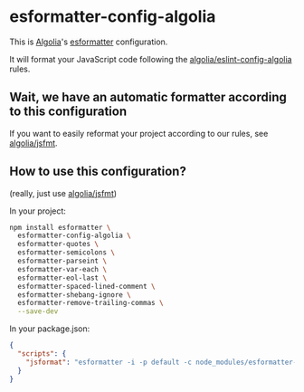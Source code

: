# esformatter-config-algolia

This is [Algolia](https://www.algolia.com/)'s [esformatter](https://github.com/millermedeiros/esformatter) configuration.

It will format your JavaScript code following the [algolia/eslint-config-algolia](https://github.com/algolia/eslint-config-algolia) rules.

## Wait, we have an automatic formatter according to this configuration

If you want to easily reformat your project according to our rules, see [algolia/jsfmt](https://github.com/algolia/jsfmt).

## How to use this configuration?

(really, just use [algolia/jsfmt](https://github.com/algolia/jsfmt))

In your project:

```sh
npm install esformatter \
  esformatter-config-algolia \
  esformatter-quotes \
  esformatter-semicolons \
  esformatter-parseint \
  esformatter-var-each \
  esformatter-eol-last \
  esformatter-spaced-lined-comment \
  esformatter-shebang-ignore \
  esformatter-remove-trailing-commas \
  --save-dev
```

In your package.json:

```json
{
  "scripts": {
    "jsformat": "esformatter -i -p default -c node_modules/esformatter-config-algolia/.esformatter"
  }
}
```
